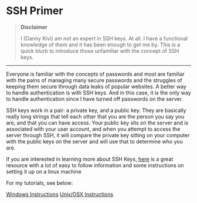 SSH Primer
==========

> **Disclaimer**
> 
> I (Danny Kivi) am not an expert in SSH keys. At all. I have a
> functional knowledge of them and it has been enough to get me by. This
> is a quick blurb to introduce those unfamiliar with the concept of SSH
> keys.

-------

Everyone is familiar with the concepts of passwords and most are familiar with the pains of managing many secure passwords and the struggles of keeping them secure through data leaks of popular websites. A better way to handle authentication is with SSH keys. And in this case, it is the only way to handle authentication since I have turned off passwords on the server.

SSH keys work in a pair: a private key, and a public key. They are basically really long strings that tell each other that you are the person you say you are, and that you can have access. Your public key sits on the server and is associated with your user account, and when you attempt to access the server through SSH, it will compare the private key sitting on your computer with the public keys on the server and will use that to determine who you are. 

If you are interested in learning more about SSH Keys, [here](https://help.ubuntu.com/community/SSH/OpenSSH/Keys) is a great resource with a lot of easy to follow information and some instructions on setting it up on a linux machine

For my tutorials, see below:

[Windows Instructions](/SSH/Windows.md)
[Unix/OSX Instructions](/SSH/Unix.md)